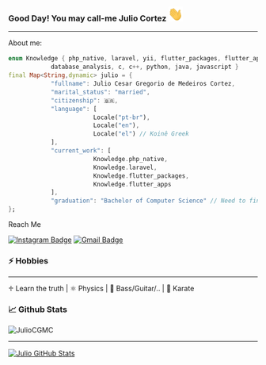 <!-- Greeting -->

### Good Day! You may call-me Julio Cortez <img src="https://raw.githubusercontent.com/danBamikiya/danBamikiya/main/wave.gif" width="30px"></h1>


---

<!-- About -->
About me:
```dart
enum Knowledge { php_native, laravel, yii, flutter_packages, flutter_apps, 
            database_analysis, c, c++, python, java, javascript }
final Map<String,dynamic> julio = {
            "fullname": Julio Cesar Gregorio de Medeiros Cortez,
            "marital_status": "married",
            "citizenship": 🇧🇷,
            "language": [
                        Locale("pt-br"), 
                        Locale("en"), 
                        Locale("el") // Koinê Greek
            ],
            "current_work": [ 
                        Knowledge.php_native, 
                        Knowledge.laravel, 
                        Knowledge.flutter_packages, 
                        Knowledge.flutter_apps
            ],
            "graduation": "Bachelor of Computer Science" // Need to finish
};
```

Reach Me

[![Instagram Badge](https://img.shields.io/badge/-julio.cgmc-00acee?style=flat&logo=instagram&logoColor=white&color=BD60D0)](https://instagram.com/julio.cgmc/) [![Gmail Badge](https://img.shields.io/badge/-julio.cgmc-e54448?style=flat&logo=Gmail&logoColor=white)](mailto:julio.cesar.g.c125@gmail.com)

### ⚡ Hobbies

  ---

♱  Learn the truth  |  ⚛  Physics  |  🎸  Bass/Guitar/..  |  🥋  Karate

### 📈 Github Stats

<img src="https://komarev.com/ghpvc/?username=JulioCGMC&label=Profile%20views&color=5249f5&style=flat" alt="JulioCGMC" />

  ---
  


<a href="https://github.com/JulioCGMC/JulioCGMC">
  <img align="center" src="https://github-readme-stats.vercel.app/api?username=JulioCGMC&show_icons=true&show_owner=true&line_height=27&count_private=true&title_color=f3f2ff&text_color=d8d5ed&icon_color=5249f5&bg_color=191f26" alt="Julio GitHub Stats" />
</a>

<br />
<br />

